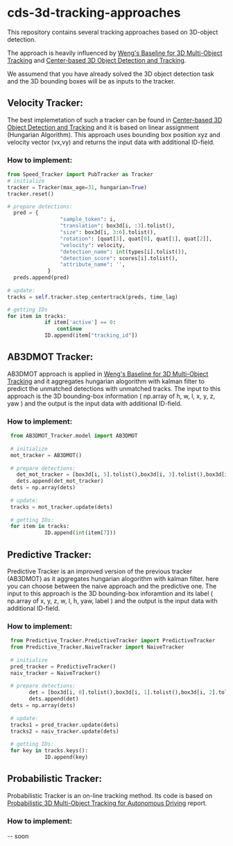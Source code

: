 # cds-3d-tracking-approaches
This repository contains several tracking approaches based on 3D-object detection.

The approach is heavily influenced by [Weng's Baseline for 3D Multi-Object Tracking](https://github.com/xinshuoweng/AB3DMOT) and [Center-based 3D Object Detection and Tracking](https://arxiv.org/abs/2006.11275).

We assumend that you have already solved the 3D object detection task and the 3D bounding boxes will be as inputs to the tracker.

## Velocity Tracker:

The best implemetation of such a tracker can be found in [Center-based 3D Object Detection and Tracking](https://arxiv.org/abs/2006.11275) and it is based on linear assignment (Hungarian Algorithm). This approach uses bounding box position xyz and velocity vector (vx,vy) and returns the input data with additional ID-field.

### How to implement: 
 
 ```python
 from Speed_Tracker import PubTracker as Tracker
 # initialize
 tracker = Tracker(max_age=31, hungarian=True)
 tracker.reset()
 
 # prepare detections:
   pred = {
                  "sample_token": i,
                  "translation": box3d[i, :3].tolist(),
                  "size": box3d[i, 3:6].tolist(),
                  "rotation": [quat[3], quat[0], quat[1], quat[2]],
                  "velocity": velocity,
                  "detection_name": int(types[i].tolist()),
                  "detection_score": scores[i].tolist(),
                  "attribute_name": '',
              }
   preds.append(pred)
   
 # update:
 tracks = self.tracker.step_centertrack(preds, time_lag)
 
 # getting IDs
 for item in tracks:                      
             if item['active'] == 0:
                 continue
             ID.append(item["tracking_id"])
 ```


## AB3DMOT Tracker:

AB3DMOT approach is applied in [Weng's Baseline for 3D Multi-Object Tracking](https://github.com/xinshuoweng/AB3DMOT) and it aggregates hungarian alogorithm with kalman filter to predict the unmatched detections with unmatched tracks.
The input to this approach is the 3D bounding-box information ( np.array of  h, w, l, x, y, z, yaw ) and the output is the input data with additional ID-field.

### How to implement:

```python
 from AB3DMOT_Tracker.model import AB3DMOT
 
 # initialize
 mot_tracker = AB3DMOT()
 
 # prepare detections:
   det_mot_tracker = [box3d[i, 5].tolist(),box3d[i, 3].tolist(),box3d[i, 4].tolist(),box3d[i, 0].tolist(),box3d[i, 1].tolist(),box3d[i, 2].tolist(), yaw]
   dets.append(det_mot_tracker)
 dets = np.array(dets)
 
 # update:
 tracks = mot_tracker.update(dets) 
 
 # getting IDs:
 for item in tracks:                     
            ID.append(int(item[7]))  
 ```
 
 
 ## Predictive Tracker:
 
 Predictive Tracker is an improved version of the previous tracker (AB3DMOT) as it aggregates hungarian alogorithm with kalman filter. here you can choose between the naive approach and the predictive one.
The input to this approach is the 3D bounding-box inforamtion and its label ( np.array of x, y, z, w, l, h, yaw, label ) and the output is the input data with additional ID-field.

### How to implement:

```python
 from Predictive_Tracker.PredictiveTracker import PredictiveTracker
 from Predictive_Tracker.NaiveTracker import NaiveTracker
 
 # initialize
 pred_tracker = PredictiveTracker()
 naiv_tracker = NaiveTracker()
 
 # prepare detections:
       det = [box3d[i, 0].tolist(),box3d[i, 1].tolist(),box3d[i, 2].tolist(),box3d[i, 3].tolist(),box3d[i, 4].tolist(),box3d[i, 5].tolist(), yaw, types[i].tolist() ]
       dets.append(det)
 dets = np.array(dets)
 
 # update:
 tracks1 = pred_tracker.update(dets)                                         # use hungarian + kalman with filter speed    
 tracks2 = naiv_tracker.update(dets)   
 
 # getting IDs:
 for key in tracks.keys():                
            ID.append(key)
 ```

 ## Probabilistic Tracker: 
Probabilistic Tracker is an on-line tracking method. Its code is based on [Probabilistic 3D Multi-Object Tracking for Autonomous Driving](https://arxiv.org/abs/2001.05673) report.

### How to implement:
-- soon

 
